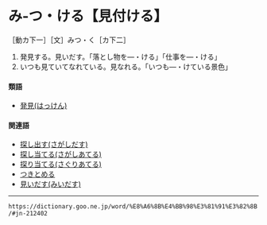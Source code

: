 # み‐つ・ける【見付ける】

［動カ下一］［文］みつ・く［カ下二］
1. 発見する。見いだす。「落とし物を―・ける」「仕事を―・ける」
2. いつも見ていてなれている。見なれる。「いつも―・けている景色」
    

#### 類語

-   [発見(はっけん)](https://dictionary.goo.ne.jp/word/%E7%99%BA%E8%A6%8B/#jn-177378)

#### 関連語

-   [探し出す(さがしだす)](https://dictionary.goo.ne.jp/word/%E6%8D%9C%E3%81%97%E5%87%BA%E3%81%99/#jn-86354)
-   [探し当てる(さがしあてる)](https://dictionary.goo.ne.jp/word/%E6%8D%9C%E3%81%97%E5%BD%93%E3%81%A6%E3%82%8B/#jn-86347)
-   [探り当てる(さぐりあてる)](https://dictionary.goo.ne.jp/word/%E6%8E%A2%E3%82%8A%E5%BD%93%E3%81%A6%E3%82%8B/#jn-87224)
-   [つきとめる](https://dictionary.goo.ne.jp/word/%E7%AA%81%E6%AD%A2%E3%82%81%E3%82%8B/#jn-146879)
-   [見いだす(みいだす)](https://dictionary.goo.ne.jp/word/%E8%A6%8B%E5%87%BA%E3%81%A0%E3%81%99/#jn-210791)

---
`https://dictionary.goo.ne.jp/word/%E8%A6%8B%E4%BB%98%E3%81%91%E3%82%8B/#jn-212402`
